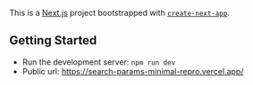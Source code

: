This is a [Next.js](https://nextjs.org/) project bootstrapped with [`create-next-app`](https://github.com/vercel/next.js/tree/canary/packages/create-next-app).

## Getting Started

- Run the development server: `npm run dev`
- Public url: https://search-params-minimal-repro.vercel.app/
